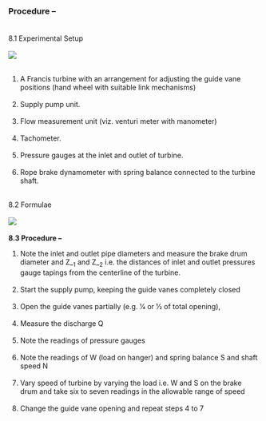 ### Procedure – <br><br>
8.1	Experimental Setup<br><br>
<image src="images/image6.png"><br><br>
1.	A Francis turbine with an arrangement for adjusting the guide vane positions (hand wheel with suitable link mechanisms)<br><br>
2.	Supply pump unit.<br><br>
3.	Flow measurement unit (viz. venturi meter with manometer)<br><br>
4.	Tachometer.<br><br>
5.	Pressure gauges at the inlet and outlet of turbine.<br><br>
6.	Rope brake dynamometer with spring balance connected to the turbine shaft.<br><br>

8.2	Formulae <br><br>
<image src="images/imagef3.png"><br><br>
<b>8.3	Procedure – </b><br>
1. Note the inlet and outlet pipe diameters and measure the brake drum diameter and Z_<sub>1</sub> and Z_<sub>2</sub> i.e. the distances of inlet and outlet pressures gauge tapings from the centerline of the turbine.<br><br>
2. Start the supply pump, keeping the guide vanes completely closed<br><br>
3. Open the guide vanes partially (e.g.  1⁄4 or 1⁄2   of total opening),<br><br>
4. Measure the discharge Q <br><br>
5. Note the readings of pressure gauges<br><br>
6. Note the readings of W (load on hanger) and spring balance S and shaft speed N <br><br>
7. Vary speed of turbine by varying the load i.e. W and S on the brake drum and take six to seven readings in the allowable range of speed <br><br>
8. Change the guide vane opening and repeat steps 4 to 7 
